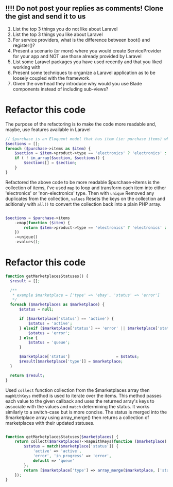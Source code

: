 ## !!!! Do not post your replies as comments! Clone the gist and send it to us

1. List the top 3 things you do not like about Laravel
2. List the top 3 things you like about Laravel
3. For service providers, what is the difference between boot() and register()?
4. Present a scenario (or more) where you would create ServiceProvider for your app and NOT use those already provided by Laravel
5. List some Laravel packages you have used recently and that you liked working with
6. Present some techniques to organize a Laravel application as to be loosely coupled with the framework.
7. Given the overhead they introduce why would you use Blade components instead of including sub-views?

# Refactor this code

The purpose of the refactoring is to make the code more readable and, maybe, use features available in Laravel

```php
// $purchase is an Eloquent model that has item (ie: purchase items) which belong to a product
$sections = [];
foreach ($purchase->items as $item) {
    $section = $item->product->type == 'electronics' ? 'electronics' : 'non-electronics';
    if ( ! in_array($section, $sections)) {
        $sections[] = $section;
    }
}
```

Refactored the above code to be more readable $purchase->items is the collection of items, i've used `map` to loop and transform each item into either 'electronics' or 'non-electronics' type. Then with `unique` Removed any duplicates from the collection, `values` Resets the keys on the collection and aditionaly with `all()` to convert the collection back into a plain PHP array.
```php

$sections = $purchase->items
    ->map(function ($item) {
        return $item->product->type == 'electronics' ? 'electronics' : 'non-electronics';
    })
    ->unique()
    ->values();

```

# Refactor this code
```php
function getMarketplacesStatuses() {
  $result = [];

  /**
   * example $marketplace = ['type' => 'ebay', 'status' => 'error']
   */
  foreach ($marketplaces as $marketplace) {
      $status = null;

      if ($marketplace['status'] == 'active') {
          $status = 'active';
      } elseif ($marketplace['status'] == 'error' || $marketplace['status'] == 'in_progress') {
          $status = 'error';
      } else {
          $status = 'queue';
      }

      $marketplace['status']                    = $status;
      $result[$marketplace['type']] = $marketplace;
  }

  return $result;
}
```  

Used `collect` function collection from the $marketplaces array then `mapWithKeys` method is used to iterate over the items. This method passes each value to the given callback and uses the returned array's keys to associate with the values and `match` determining the status. It works similarly to a switch-case but is more concise.
The status is merged into the $marketplace array using array_merge() then returns a collection of marketplaces with their updated statuses. 

```php

function getMarketplacesStatuses($marketplaces) {
    return collect($marketplaces)->mapWithKeys(function ($marketplace) {
        $status = match($marketplace['status']) {
            'active' => 'active',
            'error', 'in_progress' => 'error',
            default => 'queue'
        };
        return [$marketplace['type'] => array_merge($marketplace, ['status' => $status])];
    });
}


```